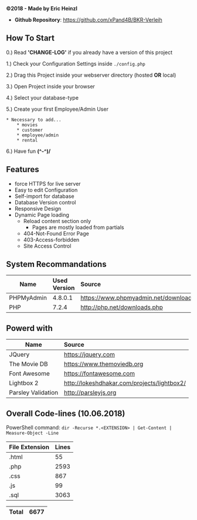 __©2018 - Made by Eric Heinzl__
- **Github Repository**: <https://github.com/xPand4B/BKR-Verleih>

## How To Start ##
0.)  Read __'CHANGE-LOG'__ if you already have a version of this project

1.)  Check your Configuration Settings inside `./config.php`

2.)  Drag this Project inside your webserver directory (hosted __OR__ local)

3.)  Open Project inside your browser

4.)  Select your database-type

5.)  Create your first Employee/Admin User

    * Necessary to add...
        * movies
        * customer
        * employee/admin
        * rental

6.)  Have fun __(^-^)/__


## Features ##
* force HTTPS for live server
* Easy to edit Configuration
* Self-import for database
* Database Version control
* Responsive Design
* Dynamic Page loading
    * Reload content section only
        * Pages are mostly loaded from partials
    * 404-Not-Found Error Page
    * 403-Access-forbidden
    * Site Access Control



## System Recommandations ##
| Name                         | Used Version    | Source                                 |
| ---------------------------- |:--------------- |:-------------------------------------- |
| PHPMyAdmin                   | 4.8.0.1         | https://www.phpmyadmin.net/downloads/  |
| PHP                          | 7.2.4           | http://php.net/downloads.php           |



## Powerd with ##
| Name                         | Source                                                      |
| ---------------------------- |:----------------------------------------------------------- |
| JQuery                       | https://jquery.com                                          |
| The Movie DB                 | https://www.themoviedb.org                                  |
| Font Awesome                 | https://fontawesome.com                                     |
| Lightbox 2                   | http://lokeshdhakar.com/projects/lightbox2/                 |
| Parsley Validation           | http://parsleyjs.org                                        |


## Overall Code-lines (10.06.2018) ##
PowerShell command:
`dir -Recurse *.<EXTENSION> | Get-Content | Measure-Object -Line`


| File Extension         | Lines       |
| ---------------------- |:----------- |
| .html                  |   55        |
| .php                   | 2593        |
| .css                   |  867        |
| .js                    |   99        |
| .sql                   | 3063        |

| Total                  | 6677        |
| ---------------------- |:----------- |
